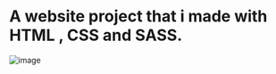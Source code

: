# A website project that i made with HTML , CSS and SASS.
![image](https://user-images.githubusercontent.com/93097556/221073856-50007407-2103-4f06-a16a-7c2d5dfba414.png)
